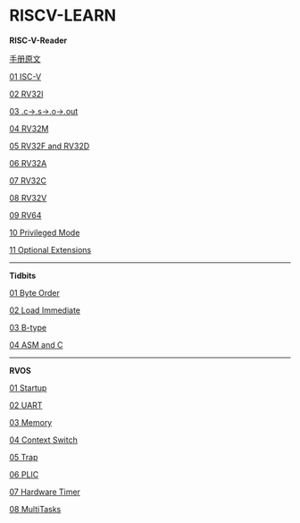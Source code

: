 # RISCV-LEARN

**RISC-V-Reader**

[手册原文](rvreader/RISC-V-Reader-Chinese-v1.pdf)

[01 ISC-V](rvreader/01_RISC-V.md)

[02 RV32I](rvreader/02_RV32I.md)

[03 .c-&gt;.s-&gt;.o-&gt;.out](rvreader/03_c-s-o-out.md)

[04 RV32M](rvreader/04_RV32M.md)

[05 RV32F and RV32D](rvreader/05_RV32FandRV32D.md)

[06 RV32A](rvreader/06_RV32A.md)

[07 RV32C](rvreader/07_RV32C.md)

[08 RV32V](rvreader/08_RV32V.md)

[09 RV64](rvreader/09_RV64.md)

[10 Privileged Mode](rvreader/10_PrivilegedMode.md)

[11 Optional Extensions](rvreader/11_OptionalExtensions.md)

---

**Tidbits**

[01 Byte Order](tidbits/01_byteOrder.md)

[02 Load Immediate](tidbits/02_loadImmediate.md)

[03 B-type](tidbits/03_Btype.md)

[04 ASM and C](tidbits/04_asmAndc.md)

---

**RVOS**

[01 Startup](rvos/01_startup/note/01_startup.md)

[02 UART](rvos/02_uart/note/02_uart.md)

[03 Memory](rvos/03_memory/note/03_memory.md)

[04 Context Switch](rvos/04_contextSwitch/note/04_contextSwitch.md)

[05 Trap](rvos/05_trap/note/05_trap.md)

[06 PLIC](rvos/06_plic/note/06_plic.md)

[07 Hardware Timer](rvos/07_hwtimer/note/07_hwtimer.md)

[08 MultiTasks](rvos/08_multitasks/note/08_multitasks.md)
